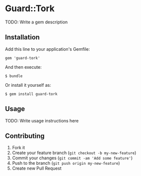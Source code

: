 # Guard::Tork

TODO: Write a gem description

## Installation

Add this line to your application's Gemfile:

    gem 'guard-tork'

And then execute:

    $ bundle

Or install it yourself as:

    $ gem install guard-tork

## Usage

TODO: Write usage instructions here

## Contributing

1. Fork it
2. Create your feature branch (`git checkout -b my-new-feature`)
3. Commit your changes (`git commit -am 'Add some feature'`)
4. Push to the branch (`git push origin my-new-feature`)
5. Create new Pull Request
